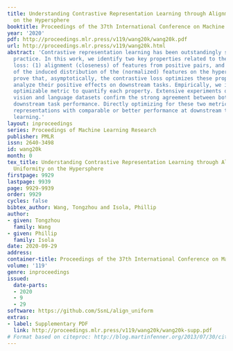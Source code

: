 ```yaml
---
title: Understanding Contrastive Representation Learning through Alignment and Uniformity
  on the Hypersphere
booktitle: Proceedings of the 37th International Conference on Machine Learning
year: '2020'
pdf: http://proceedings.mlr.press/v119/wang20k/wang20k.pdf
url: http://proceedings.mlr.press/v119/wang20k.html
abstract: 'Contrastive representation learning has been outstandingly successful in
  practice. In this work, we identify two key properties related to the contrastive
  loss: (1) alignment (closeness) of features from positive pairs, and (2) uniformity
  of the induced distribution of the (normalized) features on the hypersphere. We
  prove that, asymptotically, the contrastive loss optimizes these properties, and
  analyze their positive effects on downstream tasks. Empirically, we introduce an
  optimizable metric to quantify each property. Extensive experiments on standard
  vision and language datasets confirm the strong agreement between both metrics and
  downstream task performance. Directly optimizing for these two metrics leads to
  representations with comparable or better performance at downstream tasks than contrastive
  learning.'
layout: inproceedings
series: Proceedings of Machine Learning Research
publisher: PMLR
issn: 2640-3498
id: wang20k
month: 0
tex_title: Understanding Contrastive Representation Learning through Alignment and
  Uniformity on the Hypersphere
firstpage: 9929
lastpage: 9939
page: 9929-9939
order: 9929
cycles: false
bibtex_author: Wang, Tongzhou and Isola, Phillip
author:
- given: Tongzhou
  family: Wang
- given: Phillip
  family: Isola
date: 2020-09-29
address: 
container-title: Proceedings of the 37th International Conference on Machine Learning
volume: '119'
genre: inproceedings
issued:
  date-parts:
  - 2020
  - 9
  - 29
software: https://github.com/SsnL/align_uniform
extras:
- label: Supplementary PDF
  link: http://proceedings.mlr.press/v119/wang20k/wang20k-supp.pdf
# Format based on citeproc: http://blog.martinfenner.org/2013/07/30/citeproc-yaml-for-bibliographies/
---
```

